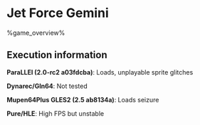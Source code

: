 # Jet Force Gemini 

%game_overview%

## Execution information

**ParaLLEl (2.0-rc2 a03fdcba)**: Loads, unplayable sprite glitches

**Dynarec/Gln64**: Not tested

**Mupen64Plus GLES2 (2.5 ab8134a)**: Loads seizure

**Pure/HLE**: High FPS but unstable